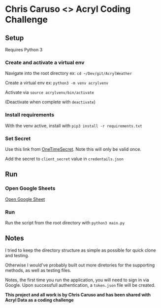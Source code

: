 # Chris Caruso <> Acryl Coding Challenge

## Setup

Requires Python 3

### Create and activate a virtual env

Navigate into the root directory ex: `cd ~/Dev/git/AcrylWeather`

Create a virtual env ex: `python3 -m venv acrylvenv`

Activate via `source acrylvenv/bin/activate`

(Deactivate when complete with `deactivate`)

### Install requirements

With the venv active, install with `pip3 install -r requirements.txt`


### Set Secret

Use this link from [OneTimeSecret](https://onetimesecret.com/secret/4v2xt843u3oiq88kqegkzawmnw989oh). Note this will only be valid once.

Add the secret to `client_secret` value in `credentails.json`

## Run

### Open Google Sheets

[Open Google Sheet](https://docs.google.com/spreadsheets/d/1umyzcVkMwqaPWeAHVwi8Dhy7kJE7uXLsFtvijPfhO4I/edit#gid=0)

### Run

Run the script from the root directory with `python3 main.py`

## Notes

I tried to keep the directory structure as simple as possible for quick clone and testing.

Otherwise I would've probably built out more diretories for the supporting methods, as well as testing files.

Notes, the first time you run the application, you will need to sign in via Google. Upon successfull authentication, a `token.json` file will be created.

**This project and all work is by Chris Caruso and has been shared with Acryl Data as a coding challenge**
